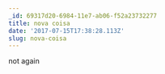 ```yaml
---
_id: 69317d20-6984-11e7-ab06-f52a23732277
title: nova coisa
date: '2017-07-15T17:38:28.113Z'
slug: nova-coisa
---
```

not again
